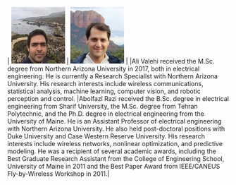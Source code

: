 | ![alt text](./images/AV.jpeg "Ali Valehi") | ![alt text](./images/AR.jpeg "Abolfazl Razi")  |
|Ali Valehi received the M.Sc. degree from Northern Arizona University in 2017, both in electrical engineering. He is currently a Research Specialist with Northern Arizona University. His research interests include wireless communications, statistical analysis, machine learning, computer vision, and robotic perception and control. |Abolfazl Razi received the B.Sc. degree in electrical engineering from Sharif University, the M.Sc. degree from Tehran Polytechnic, and the Ph.D. degree in electrical engineering from the University of Maine. He is an Assistant Professor of electrical engineering with Northern Arizona University. He also held post-doctoral positions with Duke University and Case Western Reserve University. His research interests include wireless networks, nonlinear optimization, and predictive modeling. He was a recipient of several academic awards, including the Best Graduate Research Assistant from the College of Engineering School, University of Maine in 2011 and the Best Paper Award from IEEE/CANEUS Fly-by-Wireless Workshop in 2011.|
